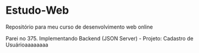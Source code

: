 # Estudo-Web
Repositório para meu curso de desenvolvimento web online

Parei no 375. Implementando Backend (JSON Server) - Projeto: Cadastro de Usuárioaaaaaaaa
